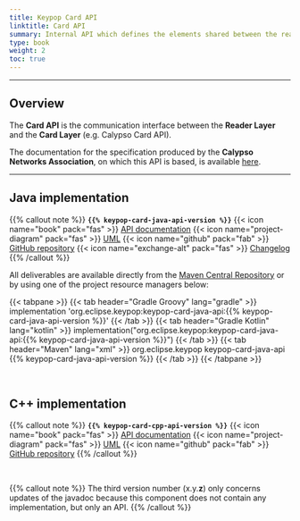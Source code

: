 ```yaml
---
title: Keypop Card API
linktitle: Card API
summary: Internal API which defines the elements shared between the reader layer and the card layer.
type: book
weight: 2
toc: true
---
```


---
## Overview

The **Card API** is the communication interface between the **Reader Layer** and the **Card Layer** (e.g. Calypso Card API).

The documentation for the specification produced by the **Calypso Networks Association**, on which this API is based,
is available [here](https://terminal-api.calypsonet.org/apis/calypsonet-terminal-card-api/).

--- 

## Java implementation
{{% callout note %}}
**`{{% keypop-card-java-api-version %}}`**
<span class="component-metadata">{{< icon name="book" pack="fas" >}} [API documentation](https://eclipse-keypop.github.io/keypop-card-java-api/)</span>
<span class="component-metadata">{{< icon name="project-diagram" pack="fas" >}} [UML](https://calypsonet.github.io/calypsonet-terminal-card-uml-api/)</span>
<span class="component-metadata">{{< icon name="github" pack="fab" >}} [GitHub repository](https://github.com/eclipse-keypop/keypop-card-java-api/)</span>
<span class="component-metadata">{{< icon name="exchange-alt" pack="fas" >}} [Changelog](https://github.com/eclipse-keypop/keypop-card-java-api/blob/main/CHANGELOG.md)</span>
{{% /callout %}}

All deliverables are available directly from the [Maven Central Repository](https://central.sonatype.com/search?q=keypop-card-java-api) or by using one of the project resource managers below:

{{< tabpane >}}
{{< tab header="Gradle Groovy" lang="gradle" >}}
implementation 'org.eclipse.keypop:keypop-card-java-api:{{% keypop-card-java-api-version %}}'
{{< /tab >}}
{{< tab header="Gradle Kotlin" lang="kotlin" >}}
implementation("org.eclipse.keypop:keypop-card-java-api:{{% keypop-card-java-api-version %}}")
{{< /tab >}}
{{< tab header="Maven" lang="xml" >}}
<dependency>
<groupId>org.eclipse.keypop</groupId>
<artifactId>keypop-card-java-api</artifactId>
<version>{{% keypop-card-java-api-version %}}</version>
</dependency>
{{< /tab >}}
{{< /tabpane >}}

<br>

## C++ implementation
{{% callout note %}}
**`{{% keypop-card-cpp-api-version %}}`**
<span class="component-metadata">{{< icon name="book" pack="fas" >}} [API documentation](https://eclipse-keypop.github.io/keypop-card-cpp-api/)</span>
<span class="component-metadata">{{< icon name="project-diagram" pack="fas" >}} [UML](https://calypsonet.github.io/calypsonet-terminal-card-uml-api/)</span>
<span class="component-metadata">{{< icon name="github" pack="fab" >}} [GitHub repository](https://github.com/eclipse-keypop/keypop-card-cpp-api/)</span>
{{% /callout %}}

<br>

{{% callout note %}}
The third version number (x.y.**z**) only concerns updates of the javadoc because this component does not contain any
implementation, but only an API.
{{% /callout %}}

